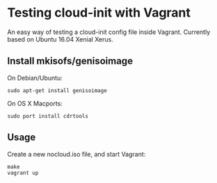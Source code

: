 # Testing cloud-init with Vagrant

An easy way of testing a cloud-init config file inside Vagrant. Currently based
on Ubuntu 16.04 Xenial Xerus.

## Install mkisofs/genisoimage

On Debian/Ubuntu:

```
sudo apt-get install genisoimage
```

On OS X Macports:

```
sudo port install cdrtools
```

## Usage

Create a new nocloud.iso file, and start Vagrant:

```
make
vagrant up
```
